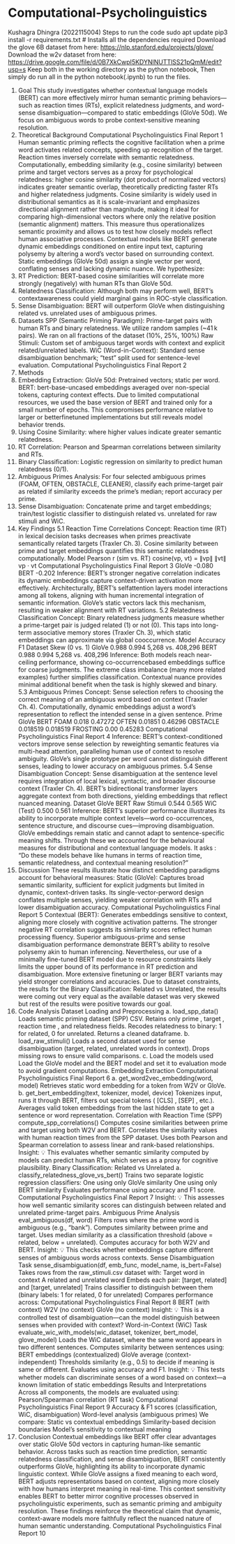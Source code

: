 # Computational-Psycholinguistics

Kushagra Dhingra (2022115004)
Steps to run the code
sudo apt update
pip3 install -r requirements.txt # Installs all the dependencies required
Download the glove 6B dataset from here:
https://nlp.stanford.edu/projects/glove/
Download the w2v dataset from here:
https://drive.google.com/file/d/0B7XkCwpI5KDYNlNUTTlSS21pQmM/edit?usp=s
Keep both in the working directory as the python notebook,
Then simply do run all in the python notebook(.ipynb) to run the files.
1. Goal
This study investigates whether contextual language models (BERT) can more
effectively mirror human semantic priming behaviors—such as reaction times
(RTs), explicit relatedness judgments, and word-sense disambiguation—compared
to static embeddings (GloVe 50d). We focus on ambiguous words to probe
context‐sensitive meaning resolution.
2. Theoretical Background
Computational Psycholinguistics Final Report 1
Human semantic priming reflects the cognitive facilitation when a prime word
activates related concepts, speeding up recognition of the target. Reaction times
inversely correlate with semantic relatedness. Computationally, embedding
similarity (e.g., cosine similarity) between prime and target vectors serves as a
proxy for psychological relatedness: higher cosine similarity (dot product of
normalized vectors) indicates greater semantic overlap, theoretically predicting
faster RTs and higher relatedness judgments.
Cosine similarity is widely used in distributional semantics as it is scale-invariant
and emphasizes directional alignment rather than magnitude, making it ideal for
comparing high-dimensional vectors where only the relative position (semantic
alignment) matters. This measure thus operationalizes semantic proximity and
allows us to test how closely models reflect human associative processes.
Contextual models like BERT generate dynamic embeddings conditioned on entire
input text, capturing polysemy by altering a word’s vector based on surrounding
context. Static embeddings (GloVe 50d) assign a single vector per word,
conflating senses and lacking dynamic nuance. We hypothesize:
1. RT Prediction: BERT-based cosine similarities will correlate more strongly
(negatively) with human RTs than GloVe 50d.
2. Relatedness Classification: Although both may perform well, BERT’s contextawareness could yield marginal gains in ROC-style classification.
3. Sense Disambiguation: BERT will outperform GloVe when distinguishing
related vs. unrelated uses of ambiguous primes.
3. Datasets
SPP (Semantic Priming Paradigm): Prime-target pairs with human RTs and
binary relatedness. We utilize random samples (\~41 k pairs). We ran on all
fractions of the dataset (10%, 25%, 100%)
Raw Stimuli: Custom set of ambiguous target words with context and explicit
related/unrelated labels.
WiC (Word-in-Context): Standard sense disambiguation benchmark; “test”
split used for sentence-level evaluation.
Computational Psycholinguistics Final Report 2
4. Methods
1. Embedding Extraction:
GloVe 50d: Pretrained vectors; static per word.
BERT: bert-base-uncased embeddings averaged over non-special tokens,
capturing context effects. Due to limited computational resources, we
used the base version of BERT and trained only for a small number of
epochs. This compromises performance relative to larger or betterfinetuned implementations but still reveals model behavior trends.
2. Using Cosine Similarity:
where higher values indicate greater semantic relatedness.
3. RT Correlation: Pearson and Spearman correlations between similarity and
RTs.
4. Binary Classification: Logistic regression on similarity to predict human
relatedness (0/1).
5. Ambiguous Primes Analysis: For four selected ambiguous primes (FOAM,
OFTEN, OBSTACLE, CLEANER), classify each prime-target pair as related if
similarity exceeds the prime’s median; report accuracy per prime.
6. Sense Disambiguation: Concatenate prime and target embeddings; train/test
logistic classifier to distinguish related vs. unrelated for raw stimuli and WiC.
5. Key Findings
5.1 Reaction Time Correlations
Concept: Reaction time (RT) in lexical decision tasks decreases when primes preactivate semantically related targets (Traxler Ch. 3). Cosine similarity between
prime and target embeddings quantifies this semantic relatedness
computationally.
Model Pearson r (sim vs. RT)
cosine(vp, vt) =
∥vp∥ ∥vt∥
vp ⋅ vt
Computational Psycholinguistics Final Report 3
GloVe -0.080
BERT -0.202
Inference: BERT’s stronger negative correlation indicates its dynamic embeddings
capture context-driven activation more effectively. Architecturally, BERT’s selfattention layers model interactions among all tokens, aligning with human
incremental integration of semantic information. GloVe’s static vectors lack this
mechanism, resulting in weaker alignment with RT variations.
5.2 Relatedness Classification
Concept: Binary relatedness judgments measure whether a prime-target pair is
judged related (1) or not (0). This taps into long-term associative memory stores
(Traxler Ch. 3), which static embeddings can approximate via global cooccurrence.
Model Accuracy F1 Dataset Skew (0 vs. 1)
GloVe 0.988 0.994 5,268 vs. 408,296
BERT 0.988 0.994 5,268 vs. 408,296
Inference: Both models reach near-ceiling performance, showing co-occurrencebased embeddings suffice for coarse judgments. The extreme class imbalance
(many more related examples) further simplifies classification. Contextual nuance
provides minimal additional benefit when the task is highly skewed and binary.
5.3 Ambiguous Primes
Concept: Sense selection refers to choosing the correct meaning of an
ambiguous word based on context (Traxler Ch. 4). Computationally, dynamic
embeddings adjust a word’s representation to reflect the intended sense in a given
sentence.
Prime GloVe BERT
FOAM 0.018 0.47272
OFTEN 0.01851 0.46296
OBSTACLE 0.018519 0.018519
FROSTING 0.00 0.45283
Computational Psycholinguistics Final Report 4
Inference: BERT’s context-conditioned vectors improve sense selection by
reweighting semantic features via multi-head attention, paralleling human use of
context to resolve ambiguity. GloVe’s single prototype per word cannot distinguish
different senses, leading to lower accuracy on ambiguous primes.
5.4 Sense Disambiguation
Concept: Sense disambiguation at the sentence level requires integration of local
lexical, syntactic, and broader discourse context (Traxler Ch. 4). BERT’s
bidirectional transformer layers aggregate context from both directions, yielding
embeddings that reflect nuanced meaning.
Dataset GloVe BERT
Raw Stimuli 0.544 0.565
WiC (Test) 0.500 0.561
Inference: BERT’s superior performance illustrates its ability to incorporate
multiple context levels—word co-occurrences, sentence structure, and discourse
cues—improving disambiguation. GloVe embeddings remain static and cannot
adapt to sentence-specific meaning shifts.
Through these we accounted for the behavioural measures for distributional and
contextual language models. It asks : “Do these models behave like humans in
terms of reaction time, semantic relatedness, and contextual meaning resolution?”
6. Discussion
These results illustrate how distinct embedding paradigms account for behavioral
measures:
Static (GloVe): Captures broad semantic similarity, sufficient for explicit
judgments but limited in dynamic, context-driven tasks. Its single-vector-perword design conflates multiple senses, yielding weaker correlation with RTs
and lower disambiguation accuracy.
Computational Psycholinguistics Final Report 5
Contextual (BERT): Generates embeddings sensitive to context, aligning more
closely with cognitive activation patterns. The stronger negative RT correlation
suggests its similarity scores reflect human processing fluency. Superior
ambiguous-prime and sense disambiguation performance demonstrate BERT’s
ability to resolve polysemy akin to human inferencing.
Nevertheless, our use of a minimally fine-tuned BERT model due to resource
constraints likely limits the upper bound of its performance in RT prediction and
disambiguation. More extensive finetuning or larger BERT variants may yield
stronger correlations and accuracies. Due to dataset constraints, the results for
the Binary Classification: Related vs Unrelated, the results were coming out very
equal as the available dataset was very skewed but rest of the results were
positive towards our goal.
7. Code Analysis
Dataset Loading and Preprocessing
a. load_spp_data()
Loads semantic priming dataset (SPP) CSV.
Retains only prime , target , reaction time , and relatedness fields.
Recodes relatedness to binary: 1 for related, 0 for unrelated.
Returns a cleaned dataframe.
b. load_raw_stimuli()
Loads a second dataset used for sense disambiguation (target, related,
unrelated words in context).
Drops missing rows to ensure valid comparisons.
c. Load the models used
Load the GloVe model and the BERT model and set it to evaluation mode to
avoid gradient computations.
Embedding Extraction
Computational Psycholinguistics Final Report 6
a. get_word2vec_embedding(word, model)
Retrieves static word embedding for a token from W2V or GloVe.
b. get_bert_embedding(text, tokenizer, model, device)
Tokenizes input, runs it through BERT, filters out special tokens ( [CLS] , [SEP] ,
etc.).
Averages valid token embeddings from the last hidden state to get a
sentence or word representation.
Correlation with Reaction Time (SPP)
compute_spp_correlations()
Computes cosine similarities between prime and target using both W2V and
BERT.
Correlates the similarity values with human reaction times from the SPP
dataset.
Uses both Pearson and Spearman correlation to assess linear and rank-based
relationships.
Insight:
💡 This evaluates whether semantic similarity computed by models can
predict human RTs, which serves as a proxy for cognitive plausibility.
Binary Classification: Related vs Unrelated
a. classify_relatedness_glove_vs_bert()
Trains two separate logistic regression classifiers:
One using only GloVe similarity
One using only BERT similarity
Evaluates performance using accuracy and F1 score.
Computational Psycholinguistics Final Report 7
Insight:
💡 This assesses how well semantic similarity scores can distinguish
between related and unrelated prime-target pairs.
Ambiguous Prime Analysis
eval_ambiguous(df, word)
Filters rows where the prime word is ambiguous (e.g., “bank”).
Computes similarity between prime and target.
Uses median similarity as a classification threshold (above = related, below =
unrelated).
Computes accuracy for both W2V and BERT.
Insight:
💡 This checks whether embeddings capture different senses of ambiguous
words across contexts.
Sense Disambiguation Task
sense_disambiguation(df, emb_func, model_name, is_bert=False)
Takes rows from the raw_stimuli.csv dataset with:
Target word in context
A related and unrelated word
Embeds each pair: [target, related] and [target, unrelated]
Trains classifier to distinguish between them (binary labels: 1 for related, 0 for
unrelated)
Compares performance across:
Computational Psycholinguistics Final Report 8
BERT (with context)
W2V (no context)
GloVe (no context)
Insight:
💡 This is a controlled test of disambiguation—can the model distinguish
between senses when provided with context?
Word-in-Context (WiC) Task
evaluate_wic_with_models(wic_dataset, tokenizer, bert_model,
glove_model)
Loads the WiC dataset, where the same word appears in two different
sentences.
Computes similarity between sentences using:
BERT embeddings (contextualized)
GloVe average (context-independent)
Thresholds similarity (e.g., 0.5) to decide if meaning is same or different.
Evaluates using accuracy and F1.
Insight:
💡 This tests whether models can discriminate senses of a word based on
context—a known limitation of static embeddings
Results and Interpretations
Across all components, the models are evaluated using:
Pearson/Spearman correlation (RT task)
Computational Psycholinguistics Final Report 9
Accuracy & F1 scores (classification, WiC, disambiguation)
Word-level analysis (ambiguous primes)
We compare:
Static vs contextual embeddings
Similarity-based decision boundaries
Model’s sensitivity to contextual meaning
8. Conclusion
Contextual embeddings like BERT offer clear advantages over static GloVe 50d
vectors in capturing human-like semantic behavior. Across tasks such as reaction
time prediction, semantic relatedness classification, and sense disambiguation,
BERT consistently outperforms GloVe, highlighting its ability to incorporate
dynamic linguistic context. While GloVe assigns a fixed meaning to each word,
BERT adjusts representations based on context, aligning more closely with how
humans interpret meaning in real-time. This context sensitivity enables BERT to
better mirror cognitive processes observed in psycholinguistic experiments, such
as semantic priming and ambiguity resolution. These findings reinforce the
theoretical claim that dynamic, context-aware models more faithfully reflect the
nuanced nature of human semantic understanding.
Computational Psycholinguistics Final Report 10
